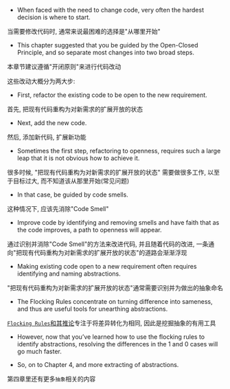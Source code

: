 + When faced with the need to change code, very often the hardest decision is where to start.

当需要修改代码时, 通常来说最困难的选择是"从哪里开始"

+ This chapter suggested that you be guided by the Open-Closed Principle, and so separate most changes into two broad steps.

本章节建议遵循"开闭原则"来进行代码改动

这些改动大概分为两大步:

+ First, refactor the existing code to be open to the new requirement.

首先, 把现有代码重构为对新需求的扩展开放的状态

+ Next, add the new code.

然后, 添加新代码, 扩展新功能

+ Sometimes the first step, refactoring to openness, requires such a large leap that it is not obvious how to achieve it.

很多时候, "把现有代码重构为对新需求的扩展开放的状态" 需要做很多工作, 以至于目标过大, 而不知道该从那里开始(常见问题)

+ In that case, be guided by code smells.

这种情况下, 应该先消除"Code Smell"

+ Improve code by identifying and removing smells and have faith that as the code improves, a path to openness will appear.

通过识别并消除"Code Smell"的方法来改进代码, 并且随着代码的改进, 一条通向"把现有代码重构为对新需求的扩展开放的状态"的道路会渐渐浮现

+ Making existing code open to a new requirement often requires identifying and naming abstractions.

"把现有代码重构为对新需求的扩展开放的状态"通常需要识别并为做出的抽象命名

+ The Flocking Rules concentrate on turning difference into sameness, and thus are useful tools for unearthing abstractions.

[`Flocking Rules`和其推论](../3.7.Converging-on-Abstractions/note.md#374-making-methodical-tran)专注于将差异转化为相同, 因此是挖掘抽象的有用工具

+ However, now that you’ve learned how to use the flocking rules to identify abstractions, resolving the differences in the 1 and 0 cases will go much faster.

+ So, on to Chapter 4, and more extracting of abstractions.

第四章里还有更多`抽象`相关的内容



